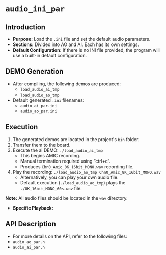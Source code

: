 # `audio_ini_par`

## Introduction
- **Purpose:** Load the `.ini` file and set the default audio parameters.
- **Sections:** Divided into AO and AI. Each has its own settings.
- **Default Configuration:** If there is no INI file provided, the program will use a built-in default configuration.

## DEMO Generation
- After compiling, the following demos are produced:
  - `load_audio_ai_tmp`
  - `load_audio_ao_tmp`
- Default generated `.ini` filenames:
  - `audio_ai_par.ini`
  - `audio_ao_par.ini`

## Execution
1. The generated demos are located in the project's `bin` folder.
2. Transfer them to the board.
3. Execute the ai DEMO: `./load_audio_ai_tmp`
   - This begins AMIC recording.
   - Manual termination required using “ctrl+c”.
   - Produces `Chn0_Amic_8K_16bit_MONO.wav` recording file.
4. Play the recording: `./load_audio_ao_tmp Chn0_Amic_8K_16bit_MONO.wav`
   - Alternatively, you can play your own audio file.
   - Default execution (`./load_audio_ao_tmp`) plays the `./8K_16bit_MONO_60s.wav` file.

**Note:** All audio files should be located in the `wav` directory.

- **Specific Playback:** 


## API Description
- For more details on the API, refer to the following files:
- `audio_ao_par.h`
- `audio_ai_par.h`
